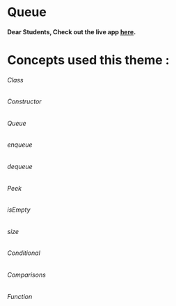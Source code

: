 # Queue

#### Dear Students, Check out the live app [here](https://kdeepika-brs.github.io/Queue/).

# Concepts used this theme :
###### Class
###### Constructor
###### Queue
###### enqueue
###### dequeue
###### Peek
###### isEmpty
###### size
###### Conditional
###### Comparisons
###### Function

